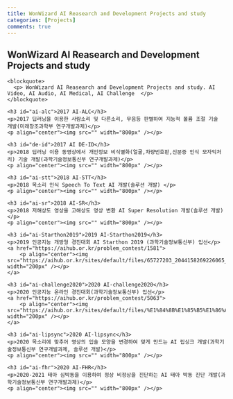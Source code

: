 ```yaml
---
title: WonWizard AI Reasearch and Development Projects and study
categories: [Projects]
comments: true
---
```


## WonWizard AI Reasearch and Development Projects and study

    <blockquote>
      <p> WonWizard AI Reasearch and Development Projects and study. AI Video, AI Audio, AI Medical, AI Challenge  </p>
    </blockquote>    
  
    <h3 id="ai-alc">2017 AI-ALC</h3>
    <p>2017 딥러닝을 이용한 사람소리 및 다른소리, 무음등 판별하여 지능적 볼륨 조절 기술 개발(미래창조과학부 연구개발과제)</p>
    <p align="center"><img src="" width="800px" /></p>

    <h3 id="de-id">2017 AI DE-ID</h3>
    <p>2018 딥러닝 이용 동영상에서 개인정보 비식별화(얼굴,차량번호판,신분증 인식 모자익처리) 기술 개발(과학기술정보통신부 연구개발과제)</p>
    <p align="center"><img src="" width="800px" /></p>

    <h3 id="ai-stt">2018 AI-STT</h3>
    <p>2018 목소리 인식 Speech To Text AI 개발(솔루션 개발) </p>
    <p align="center"><img src="" width="800px" /></p>

    <h3 id="ai-sr">2018 AI-SR</h3>
    <p>2018 저해상도 영상을 고해상도 영상 변환 AI Super Resolution 개발(솔루션 개발)</p>
    <p align="center"><img src="" width="800px" /></p>

    <h3 id="ai-Starthon2019">2019 AI-Starthon2019</h3>
    <p>2019 인공지능 개방형 경진대회 AI Starthon 2019 (과학기술정보통신부) 입선</p>
    <a href="https://aihub.or.kr/problem_contest/1581">
        <p align="center"><img src="https://aihub.or.kr/sites/default/files/65727203_2044158269226065_3294910360426905600_o.jpg" width="200px" /></p>
    </a>
        
    <h3 id="ai-challenge2020">2020 AI-challenge2020</h3>
    <p>2020 인공지능 온라인 경진대회(과학기술정보통신부) 입선</p>
    <a href="https://aihub.or.kr/problem_contest/5063">
        <p align="center"><img src="https://aihub.or.kr/sites/default/files/%E1%84%8B%E1%85%B5%E1%86%AB%E1%84%80%E1%85%A9%E1%86%BC%E1%84%8C%E1%85%B5%E1%84%82%E1%85%B3%E1%86%BC%20%E1%84%8B%E1%85%A9%E1%86%AB%E1%84%85%E1%85%A1%E1%84%8B%E1%85%B5%E1%86%AB%20%E1%84%80%E1%85%A7%E1%86%BC%E1%84%8C%E1%85%B5%E1%86%AB%E1%84%83%E1%85%A2%E1%84%92%E1%85%AC.png" width="200px" /></p>
    </a>
        
    <h3 id="ai-lipsync">2020 AI-lipsync</h3>
    <p>2020 목소리에 맞추어 영상의 입술 모양을 변경하여 맞게 만드는 AI 립싱크 개발(과학기술정보통신부 연구개발과제, 솔루션 개발)</p>
    <p align="center"><img src="" width="800px" /></p>

    <h3 id="ai-fhr">2020 AI-FHR</h3>
    <p>2020-2021 태아 심박동을 이용하여 정상 비정상을 진단하는 AI 태아 박동 진단 개발(과학기술정보통신부 연구개발과제)</p>
    <p align="center"><img src="" width="800px" /></p>



